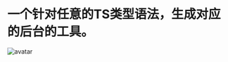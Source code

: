 # 一个针对任意的TS类型语法，生成对应的后台的工具。

![avatar](https://img.alicdn.com/tfs/TB1mn9uunM11u4jSZPxXXahcXXa-2444-888.png)
